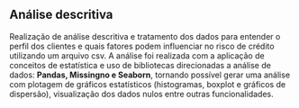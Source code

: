 ## Análise descritiva 

Realização de análise descritiva e tratamento dos dados para entender o perfil dos clientes e quais fatores podem influenciar no risco de crédito utilizando um arquivo csv.
A análise foi realizada com a aplicação de conceitos de estatística e uso de bibliotecas direcionadas a análise de dados: **Pandas, Missingno e Seaborn**, tornando possível gerar uma análise com plotagem de gráficos estatísticos (histogramas, boxplot e gráficos de dispersão), visualização dos dados nulos entre outras funcionalidades.

